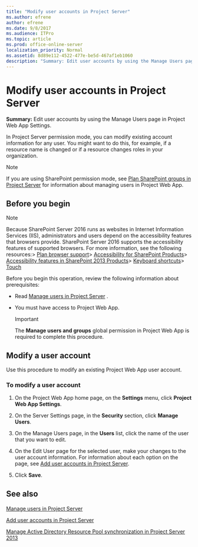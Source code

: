 ```yaml
---
title: "Modify user accounts in Project Server"
ms.author: efrene
author: efrene
ms.date: 9/8/2017
ms.audience: ITPro
ms.topic: article
ms.prod: office-online-server
localization_priority: Normal
ms.assetid: 8d89e112-4522-477e-be5d-467af1eb1060
description: "Summary: Edit user accounts by using the Manage Users page in Project Web App Settings."
---
```


# Modify user accounts in Project Server
 
 **Summary:** Edit user accounts by using the Manage Users page in Project Web App Settings.
  
In Project Server permission mode, you can modify existing account information for any user. You might want to do this, for example, if a resource name is changed or if a resource changes roles in your organization. 
  
> [!NOTE]
> If you are using SharePoint permission mode, see [Plan SharePoint groups in Project Server](plan-sharepoint-groups-in-project-server.md) for information about managing users in Project Web App.
  
## Before you begin

> [!NOTE]
>  Because SharePoint Server 2016 runs as websites in Internet Information Services (IIS), administrators and users depend on the accessibility features that browsers provide. SharePoint Server 2016 supports the accessibility features of supported browsers. For more information, see the following resources:> [Plan browser support](https://go.microsoft.com/fwlink/p/?LinkId=246502)> [Accessibility for SharePoint Products](http://technet.microsoft.com/library/94ad4316-1077-400a-b17e-a2085a5a7312.aspx)> [Accessibility features in SharePoint 2013 Products](https://go.microsoft.com/fwlink/p/?LinkId=246501)> [Keyboard shortcuts](https://go.microsoft.com/fwlink/p/?LinkID=246504)> [Touch](https://go.microsoft.com/fwlink/p/?LinkId=246506)
  
Before you begin this operation, review the following information about prerequisites:
  
- Read [Manage users in Project Server](manage-users-in-project-server.md) .
    
- You must have access to Project Web App.
    
    > [!IMPORTANT]
    > The **Manage users and groups** global permission in Project Web App is required to complete this procedure.
  
## Modify a user account

Use this procedure to modify an existing Project Web App user account.
  
### To modify a user account

1. On the Project Web App home page, on the **Settings** menu, click **Project Web App Settings**.
    
2. On the Server Settings page, in the **Security** section, click **Manage Users**.
    
3. On the Manage Users page, in the **Users** list, click the name of the user that you want to edit.
    
4. On the Edit User page for the selected user, make your changes to the user account information. For information about each option on the page, see [Add user accounts in Project Server](add-user-accounts-in-project-server.md).
    
5. Click **Save**.
    
## See also

#### 

[Manage users in Project Server](manage-users-in-project-server.md)
  
[Add user accounts in Project Server](add-user-accounts-in-project-server.md)
  
[Manage Active Directory Resource Pool synchronization in Project Server 2013](manage-active-directory-resource-pool-synchronization-in-project-server-2013.md)

